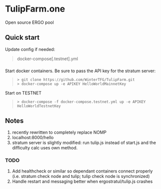 # TulipFarm.one
Open source ERGO pool
## Quick start
Update config if needed:
> docker-compose[.testnet].yml

###
Start docker containers. Be sure to pass the API key for the stratum server:

> `> git clone https://github.com/WinterTFG/TulipFarm.git`<br>
> `> docker-compose up -e APIKEY HelloWorldMainnetKey`

Start on TESTNET
> `> docker-compose -f docker-compose.testnet.yml up -e APIKEY HelloWorldTestnetKey`

## Notes
1. recently rewritten to completely replace NOMP
1. localhost:8000/hello
1. stratum server is slightly modified: run tulip.js instead of start.js and the difficulty calc uses own method.

### TODO
1. Add healthcheck or similar so dependant containers connect properly (i.e. stratum check node and tulip; tulip check node is synchronized)
1. Handle restart and messaging better when ergostratul/tulip.js crashes

